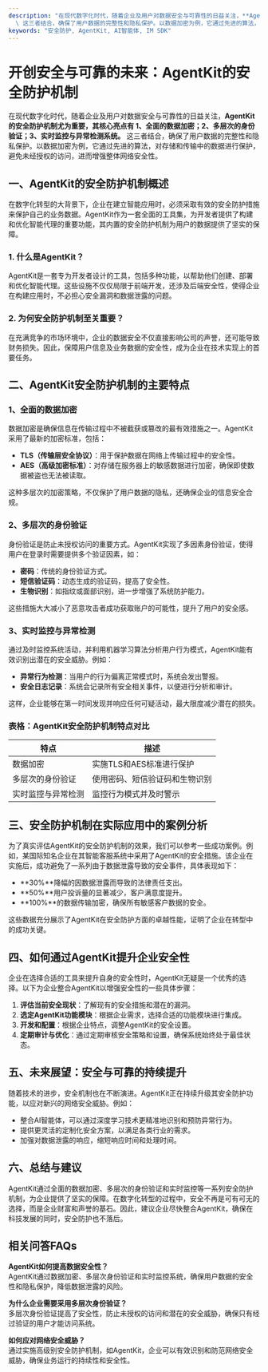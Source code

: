 ```yaml
---
description: "在现代数字化时代，随着企业及用户对数据安全与可靠性的日益关注，**AgentKit的安全防护机制尤为重要，其核心亮点有 1、全面的数据加密；2、多层次的身份验证；3、实时监控与异常检测系统。**\
  \ 这三者结合，确保了用户数据的完整性和隐私保护。以数据加密为例，它通过先进的算法，对存储和传输中的数据进行保护，避免未经授权的访问，进而增强整体网络安全性。"
keywords: "安全防护, AgentKit, AI智能体, IM SDK"
---
```

# 开创安全与可靠的未来：AgentKit的安全防护机制  

在现代数字化时代，随着企业及用户对数据安全与可靠性的日益关注，**AgentKit的安全防护机制尤为重要，其核心亮点有 1、全面的数据加密；2、多层次的身份验证；3、实时监控与异常检测系统。** 这三者结合，确保了用户数据的完整性和隐私保护。以数据加密为例，它通过先进的算法，对存储和传输中的数据进行保护，避免未经授权的访问，进而增强整体网络安全性。

## 一、AgentKit的安全防护机制概述

在数字化转型的大背景下，企业在建立智能应用时，必须采取有效的安全防护措施来保护自己的业务数据。AgentKit作为一套全面的工具集，为开发者提供了构建和优化智能代理的重要功能，其内置的安全防护机制为用户的数据提供了坚实的保障。

### 1. 什么是AgentKit？

AgentKit是一套专为开发者设计的工具，包括多种功能，以帮助他们创建、部署和优化智能代理。这些设施不仅仅局限于前端开发，还涉及后端安全性，使得企业在构建应用时，不必担心安全漏洞和数据泄露的问题。

### 2. 为何安全防护机制至关重要？

在充满竞争的市场环境中，企业的数据安全不仅直接影响公司的声誉，还可能导致财务损失。因此，保障用户信息及业务数据的安全性，成为企业在技术实现上的首要任务。

## 二、AgentKit安全防护机制的主要特点

### **1、全面的数据加密**

数据加密是确保信息在传输过程中不被截获或篡改的最有效措施之一。AgentKit采用了最新的加密标准，包括：

- **TLS（传输层安全协议）**：用于保护数据在网络上传输过程中的安全性。
- **AES（高级加密标准）**：对存储在服务器上的敏感数据进行加密，确保即使数据被盗也无法被读取。

这种多层次的加密策略，不仅保护了用户数据的隐私，还确保企业的信息安全合规。

### **2、多层次的身份验证**

身份验证是防止未授权访问的重要方式。AgentKit实现了多因素身份验证，使得用户在登录时需要提供多个验证因素，如：

- **密码**：传统的身份验证方式。
- **短信验证码**：动态生成的验证码，提高了安全性。
- **生物识别**：如指纹或面部识别，进一步增强了系统防护能力。

这些措施大大减小了恶意攻击者成功获取账户的可能性，提升了用户的安全感。

### **3、实时监控与异常检测**

通过及时监控系统活动，并利用机器学习算法分析用户行为模式，AgentKit能有效识别出潜在的安全威胁。例如：

- **异常行为检测**：当用户的行为偏离正常模式时，系统会发出警报。
- **安全日志记录**：系统会记录所有安全相关事件，以便进行分析和审计。

这样，企业能够在第一时间发现并响应任何可疑活动，最大限度减少潜在的损失。

### 表格：AgentKit安全防护机制特点对比

| 特点                     | 描述                                       |
|------------------------|------------------------------------------|
| 数据加密                 | 实施TLS和AES标准进行保护                     |
| 多层次的身份验证            | 使用密码、短信验证码和生物识别             |
| 实时监控与异常检测          | 监控行为模式并及时警示                      |

## 三、安全防护机制在实际应用中的案例分析

为了真实评估AgentKit的安全防护机制的效果，我们可以参考一些成功案例。例如，某国际知名企业在其智能客服系统中采用了AgentKit的安全措施。该企业在实施后，成功避免了一系列由于数据泄露导致的安全事件，具体表现如下：

- **30%**降幅的因数据泄露而导致的法律责任支出。
- **50%**用户投诉量的显著减少，客户满意度提升。
- **100%**的数据传输加密，确保所有敏感客户数据的安全。

这些数据充分展示了AgentKit在安全防护方面的卓越性能，证明了企业在转型中的成功关键。

## 四、如何通过AgentKit提升企业安全性

企业在选择合适的工具来提升自身的安全性时，AgentKit无疑是一个优秀的选择。以下为企业整合AgentKit以增强安全性的一些具体步骤：

1. **评估当前安全现状**：了解现有的安全措施和潜在的漏洞。
2. **选定AgentKit功能模块**：根据企业需求，选择合适的功能模块进行集成。
3. **开发和配置**：根据企业特点，调整AgentKit的安全设置。
4. **定期审计与优化**：通过定期审核安全策略和设置，确保系统始终处于最佳状态。

## 五、未来展望：安全与可靠的持续提升

随着技术的进步，安全机制也在不断演进。AgentKit正在持续升级其安全防护功能，以应对新兴的网络安全威胁。例如：

- 整合AI智能体，可以通过深度学习技术更精准地识别和预防异常行为。
- 提供更灵活的定制化安全方案，以满足各类行业的需求。
- 加强对数据泄露的响应，缩短响应时间和处理时间。

## 六、总结与建议

AgentKit通过全面的数据加密、多层次的身份验证和实时监控等一系列安全防护机制，为企业提供了坚实的保障。在数字化转型的过程中，安全不再是可有可无的选择，而是企业财富和声誉的基石。因此，建议企业尽快整合AgentKit，确保在科技发展的同时，安全防护也不落后。

## 相关问答FAQs

**AgentKit如何提高数据安全性？**  
AgentKit通过数据加密、多层次身份验证和实时监控系统，确保用户数据的安全性和隐私保护，降低数据泄露的风险。

**为什么企业需要采用多层次身份验证？**  
多层次身份验证提高了安全性，防止未授权的访问和潜在的安全威胁，确保只有经过验证的用户才能访问系统。

**如何应对网络安全威胁？**  
通过实施高级别安全防护机制，如AgentKit，企业可以有效识别和防范网络安全威胁，确保业务运行的持续性和安全性。
